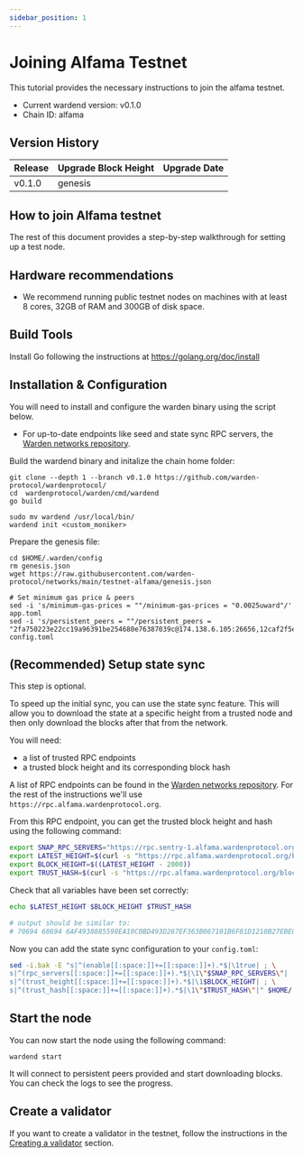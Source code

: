 ```yaml
---
sidebar_position: 1
---
```


# Joining Alfama Testnet

This tutorial provides the necessary instructions to join the alfama testnet.
-   Current wardend version: v0.1.0
-   Chain ID: alfama

## Version History
|Release | Upgrade Block Height  | Upgrade Date |
|--|--|--|
| v0.1.0  | genesis |  |

## How to join Alfama testnet

The rest of this document provides a step-by-step walkthrough for setting up a test node.

## Hardware recommendations

-  We recommend running public testnet nodes on machines with at least 8 cores, 32GB of RAM and 300GB of disk space.

## Build Tools

Install Go following the instructions at https://golang.org/doc/install


## Installation & Configuration

You will need to install and configure the warden binary using the script below.
 
- For up-to-date endpoints like seed and state sync RPC servers, the [Warden networks repository](https://github.com/warden-protocol/networks/tree/main/testnet-alfama).

Build the wardend binary and initalize the chain home folder:

```
git clone --depth 1 --branch v0.1.0 https://github.com/warden-protocol/wardenprotocol/
cd  wardenprotocol/warden/cmd/wardend
go build

sudo mv wardend /usr/local/bin/
wardend init <custom_moniker>
```

Prepare the genesis file:

```
cd $HOME/.warden/config
rm genesis.json
wget https://raw.githubusercontent.com/warden-protocol/networks/main/testnet-alfama/genesis.json

# Set minimum gas price & peers
sed -i 's/minimum-gas-prices = ""/minimum-gas-prices = "0.0025uward"/' app.toml
sed -i 's/persistent_peers = ""/persistent_peers = "2fa750223e22cc19a96391be254680e76387039c@174.138.6.105:26656,12caf2f5e3618cb6c57f45e93ac713b2bc6243b1@164.90.205.67:26656,b9c77f2a0b725fb9b48b50e5ec50d100c58514af@165.232.87.163:26656"/' config.toml
```

## (Recommended) Setup state sync

This step is optional.

To speed up the initial sync, you can use the state sync feature. This will
allow you to download the state at a specific height from a trusted node and
then only download the blocks after that from the network.

You will need:
- a list of trusted RPC endpoints
- a trusted block height and its corresponding block hash

A list of RPC endpoints can be found in the [Warden networks
repository](https://github.com/warden-protocol/networks/blob/main/testnet-alfama/rpc-nodes.txt).
For the rest of the instructions we'll use
`https://rpc.alfama.wardenprotocol.org`.

From this RPC endpoint, you can get the trusted block height and hash using the
following command:

```bash
export SNAP_RPC_SERVERS="https://rpc.sentry-1.alfama.wardenprotocol.org:443,https://rpc.sentry-2.alfama.wardenprotocol.org:443,https://rpc.sentry-3.alfama.wardenprotocol.org:443"
export LATEST_HEIGHT=$(curl -s "https://rpc.alfama.wardenprotocol.org/block" | jq -r .result.block.header.height)
export BLOCK_HEIGHT=$((LATEST_HEIGHT - 2000))
export TRUST_HASH=$(curl -s "https://rpc.alfama.wardenprotocol.org/block?height=$BLOCK_HEIGHT" | jq -r .result.block_id.hash)
```

Check that all variables have been set correctly:

```bash
echo $LATEST_HEIGHT $BLOCK_HEIGHT $TRUST_HASH

# output should be similar to:
# 70694 68694 6AF4938885598EA10C0BD493D267EF363B067101B6F81D1210B27EBE0B32FA2A
```

Now you can add the state sync configuration to your `config.toml`:

```bash
sed -i.bak -E "s|^(enable[[:space:]]+=[[:space:]]+).*$|\1true| ; \
s|^(rpc_servers[[:space:]]+=[[:space:]]+).*$|\1\"$SNAP_RPC_SERVERS\"| ; \
s|^(trust_height[[:space:]]+=[[:space:]]+).*$|\1$BLOCK_HEIGHT| ; \
s|^(trust_hash[[:space:]]+=[[:space:]]+).*$|\1\"$TRUST_HASH\"|" $HOME/.warden/config/config.toml
```

## Start the node

You can now start the node using the following command:

```
wardend start
```

It will connect to persistent peers provided and start downloading blocks. You can check the logs to see the progress.


## Create a validator

If you want to create a validator in the testnet, follow the instructions in the [Creating a validator](./creating-validator.md) section.
